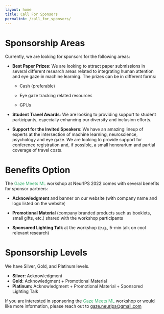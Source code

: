 ```yaml
---
layout: home
title: Call For Sponsors
permalink: /call_for_sponsors/
---
```


# Sponsorship Areas

Currently, we are looking for sponsors for the following areas:

- **Best Paper Prizes**: We are looking to attract paper submissions in several different research areas related to integrating human attention and eye gaze in machine learning. The prizes can be in different forms:

    - Cash (preferable)

    - Eye gaze tracking related resources

    - GPUs 

- **Student Travel Awards**: We are looking to providing support to student participants, especially enhancing our diversity and inclusion efforts. 

- **Support for the Invited Speakers**: We have an amazing lineup of experts at the intersection of machine learning, neuroscience, psychology and eye gaze. We are looking to provide support for conference registration and, if possible, a small honorarium and partial coverage of travel costs.


# Benefits Option

The <span style="color:MediumSeaGreen">Gaze Meets ML</span> workshop at NeurIPS 2022 comes with several benefits for sponsor partners:


- **Acknowledgment** and banner on our website (with company name and logo listed on the website)


- **Promotional Material** (company branded products such as booklets, small gifts, etc.) shared with the workshop participants


- **Sponsored Lighting Talk** at the workshop (e.g., 5-min talk on cool relevant research)



# Sponsorship Levels

We have Silver, Gold, and Platinum levels. 

- **Silver:** Acknowledgment
- **Gold:** Acknowledgment + Promotional Material
- **Platinum:** Acknowledgment + Promotional Material + Sponsored Lighting Talk


If you are interested in sponsoring the <span style="color:MediumSeaGreen">Gaze Meets ML</span> workshop or would like more information, please reach out to <span style="color:MediumBlue">gaze.neurips@gmail.com</span>
